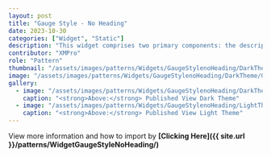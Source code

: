 ```yaml
---
layout: post
title: "Gauge Style - No Heading"
date: 2023-10-30
categories: ["Widget", "Static"]
description: "This widget comprises two primary components: the description and the circular gauge. The description provides textual information or context, typically explaining the data or the purpose of the gauge."
contributor: "XMPro"
role: "Pattern"
thumbnail: "/assets/images/patterns/Widgets/GaugeStylenoHeading/DarkTheme/GaugeStylenoHeadingPublishedMode.png"
image: "/assets/images/patterns/Widgets/GaugeStylenoHeading/DarkTheme/GaugeStylenoHeadingPublishedMode.png"
gallery:
  - image: "/assets/images/patterns/Widgets/GaugeStylenoHeading/DarkTheme/GaugeStylenoHeadingPublishedMode.png"
    caption: "<strong>Above:</strong> Published View Dark Theme"
  - image: "/assets/images/patterns/Widgets/GaugeStylenoHeading/LightTheme/GaugeStylenoHeadingPublishedMode.png"
    caption: "<strong>Above:</strong> Published View Light Theme"
---
```


View more information and how to import by <strong>[Clicking Here]({{ site.url }}/patterns/WidgetGaugeStyleNoHeading/)</strong>